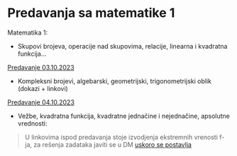 # Predavanja sa matematike 1

Matematika 1: 
- Skupovi brojeva, operacije nad skupovima, relacije, linearna i kvadratna funkcija...

[Predavanje 03.10.2023](https://github.com/swagineering/swagineering.github.io/files/12794581/matematika10032023.pdf)

- Kompleksni brojevi, algebarski, geometrijski, trigonometrijski oblik (dokazi + linkovi)

[Predavanje 04.10.2023](https://github.com/swagineering/swagineering.github.io/files/12805414/matematika104102023.pdf)

- Vežbe, kvadratna funkcija, kvadratne jednačine i nejednačine, apsolutne vrednosti:
> U linkovima ispod predavanja stoje izvodjenja ekstremnih vrenosti f-ja, za rešenja zadataka javiti se u DM
[uskoro se postavlja](https://swagineering.github.io/matematika/matematika1)
